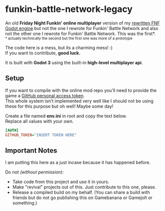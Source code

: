 # funkin-battle-network-legacy
An old **Friday Night Funkin' online multiplayer** version of my [rewritten FNF Godot engine](https://imcodist.xyz/projects/fangames/fnf-godot/) but not the one I rewrote for Funkin' Battle Network and also not the other one I rewrote for Funkin' Battle Network. This was the first*.<br>
<sub>\* actually technically the second but the first one was more of a prototype</sub>

The code here is a mess, but its a charming mess! :)<br>
If you want to contribute, **good luck.**

It is built with **Godot 3** using the built-in **high-level multiplayer api**.

## Setup
If you want to compile with the online mod repo you'll need to provide the game a [GitHub personal access token](https://docs.github.com/en/authentication/keeping-your-account-and-data-secure/managing-your-personal-access-tokens).<br>
This whole system isn't implemented very well like I should not be using these for this purpose but oh well! Maybe some day!

Create a file named **env.ini** in root and copy the text below. <br>
Replace all values with your own.
```ini
[AUTH]
GITHUB_TOKEN="INSERT TOKEN HERE"
```

## Important Notes
I am putting this here as a just incase because it has happened before.

Do not *(without permission)*:
- Take code from this project and use it in yours.
- Make "revival" projects out of this. Just contribute to this one, please.
- Release a compiled build on my behalf. (You can share a build with friends but do not go publishing this on Gamebanana or Gamejolt or something.)
